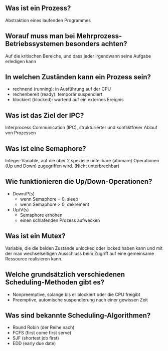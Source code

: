 ## Was ist ein Prozess?
Abstraktion eines laufenden Programmes

## Worauf muss man bei Mehrprozess-Betriebssystemen besonders achten?
Auf die kritischen Bereiche, und dass jeder irgendwann seine Aufgabe erledigen kann

## In welchen Zuständen kann ein Prozess sein?
* rechnend (running): in Ausführung auf der CPU
* rechenbereit (ready): temporär suspendiert
* blockiert (blocked): wartend auf ein externes Ereignis

## Was ist das Ziel der IPC?
Interprocess Communication (IPC), strukturierter und konfliktfreier Ablauf von Prozessen

## Was ist eine Semaphore?
Integer-Variable, auf die über 2 spezielle unteilbare (atomare) Operationen (Up und Down) zugegriffen wird. (Nicht unterbrechbar)

## Wie funktionieren die Up/Down-Operationen?
* Down/P(s) 
    * wenn Semaphore = 0, sleep
    * wenn Semaphore > 0, dekrement
* Up/V(s)
    * Semaphore erhöhen
    * einen schlafenden Prozess aufwecken

## Was ist ein Mutex?
Variable, die die beiden Zustände unlocked oder locked haben kann und mit der man wechselseitigen Ausschluss beim Zugriff auf eine gemeinsame Ressource realisieren kann.

## Welche grundsätzlich verschiedenen Scheduling-Methoden gibt es?
* Nonpreemptive, solange bis er blockiert oder die CPU freigibt
* Preemptive, automische suspendierung nach einer gewissen Zeit

## Was sind bekannte Scheduling-Algorithmen?
* Round Robin (der Reihe nach)
* FCFS (first come first serve)
* SJF (shortest job first)
* EDD (early due date)

